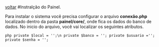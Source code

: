 [voltar](https://github.com/gustavomathias/musicall/blob/master/documentacao/README.md)
#Instralção do Painel.

Para instalar o sistema você precisa configurar o arquivo **conexão.php** localizado dentro da pasta **painel/core/**, onde fica os dados do banco de dados.
No inicio do arquivo, você vai localizar os seguintes atributos.

`php
    private $local = '';\n
	private $banco = '';
	private $usuario ='';
	private $senha = '';
`